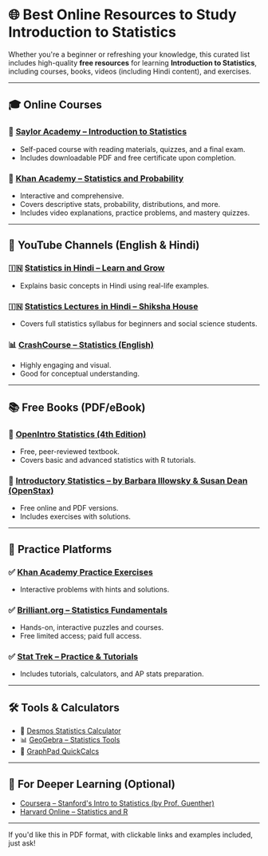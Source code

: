 # 🌐 Best Online Resources to Study Introduction to Statistics

Whether you're a beginner or refreshing your knowledge, this curated list includes high-quality **free resources** for learning **Introduction to Statistics**, including courses, books, videos (including Hindi content), and exercises.

---

## 🎓 Online Courses

### 📘 [Saylor Academy – Introduction to Statistics](https://learn.saylor.org/course/view.php?id=28)
- Self-paced course with reading materials, quizzes, and a final exam.
- Includes downloadable PDF and free certificate upon completion.

### 🧮 [Khan Academy – Statistics and Probability](https://www.khanacademy.org/math/statistics-probability)
- Interactive and comprehensive.
- Covers descriptive stats, probability, distributions, and more.
- Includes video explanations, practice problems, and mastery quizzes.

---

## 🎥 YouTube Channels (English & Hindi)

### 🇮🇳 [Statistics in Hindi – Learn and Grow](https://www.youtube.com/playlist?list=PL7rCZk2RzGBrIRj8eykzq_lL8RpmyV2vK)
- Explains basic concepts in Hindi using real-life examples.

### 🇮🇳 [Statistics Lectures in Hindi – Shiksha House](https://www.youtube.com/playlist?list=PL9RcWoqXmzaJCGgL1G7xURpQ4Q3sqHYbR)
- Covers full statistics syllabus for beginners and social science students.

### 📊 [CrashCourse – Statistics (English)](https://www.youtube.com/playlist?list=PL8dPuuaLjXtOfse2ncvffeelTrqvhrz8H)
- Highly engaging and visual.
- Good for conceptual understanding.

---

## 📚 Free Books (PDF/eBook)

### 📕 [OpenIntro Statistics (4th Edition)](https://www.openintro.org/book/os/)
- Free, peer-reviewed textbook.
- Covers basic and advanced statistics with R tutorials.

### 📗 [Introductory Statistics – by Barbara Illowsky & Susan Dean (OpenStax)](https://openstax.org/books/introductory-statistics/pages/1-introduction)
- Free online and PDF versions.
- Includes exercises with solutions.

---

## 🧩 Practice Platforms

### ✅ [Khan Academy Practice Exercises](https://www.khanacademy.org/math/statistics-probability)
- Interactive problems with hints and solutions.

### ✅ [Brilliant.org – Statistics Fundamentals](https://brilliant.org/courses/statistics/)
- Hands-on, interactive puzzles and courses.
- Free limited access; paid full access.

### ✅ [Stat Trek – Practice & Tutorials](https://stattrek.com/)
- Includes tutorials, calculators, and AP stats preparation.

---

## 🛠 Tools & Calculators

- 🔢 [Desmos Statistics Calculator](https://www.desmos.com/calculator)
- 📊 [GeoGebra – Statistics Tools](https://www.geogebra.org/statistics)
- 🧮 [GraphPad QuickCalcs](https://www.graphpad.com/quickcalcs/)

---

## 🧠 For Deeper Learning (Optional)

- [Coursera – Stanford's Intro to Statistics (by Prof. Guenther)](https://www.coursera.org/learn/statistics)
- [Harvard Online – Statistics and R](https://online-learning.harvard.edu/course/statistics-and-r)

---

If you'd like this in PDF format, with clickable links and examples included, just ask!
